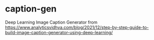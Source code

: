 # caption-gen
Deep Learning Image Caption Generator from https://www.analyticsvidhya.com/blog/2021/12/step-by-step-guide-to-build-image-caption-generator-using-deep-learning/
